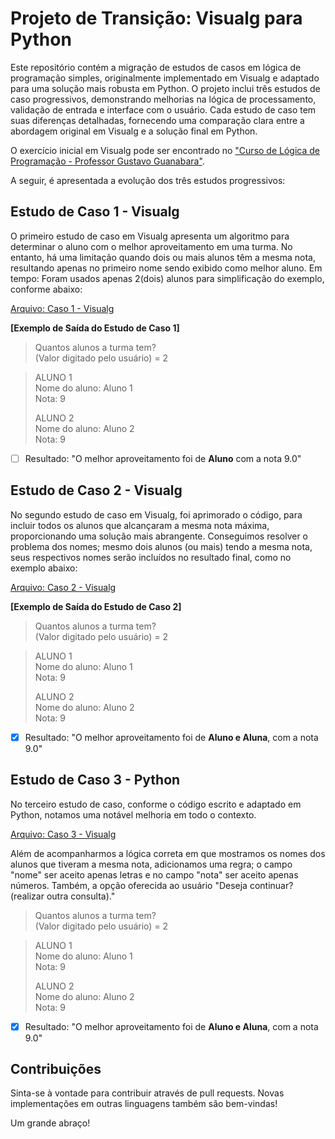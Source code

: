 # **Projeto de Transição: Visualg para Python**

Este repositório contém a migração de estudos de casos em lógica de programação simples, originalmente implementado em Visualg e adaptado para uma solução mais robusta em Python. O projeto inclui três estudos de caso progressivos, demonstrando melhorias na lógica de processamento, validação de entrada e interface com o usuário. Cada estudo de caso tem suas diferenças detalhadas, fornecendo uma comparação clara entre a abordagem original em Visualg e a solução final em Python.

O exercício inicial em Visualg pode ser encontrado no ["Curso de Lógica de Programação - Professor Gustavo Guanabara"](https://www.youtube.com/watch?v=8mei6uVttho).

A seguir, é apresentada a evolução dos três estudos progressivos:

## Estudo de Caso 1 - Visualg

O primeiro estudo de caso em Visualg apresenta um algoritmo para determinar o aluno com o melhor aproveitamento em uma turma. No entanto, há uma limitação quando dois ou mais alunos têm a mesma nota, resultando apenas no primeiro nome sendo exibido como melhor aluno. Em tempo: Foram usados apenas 2(dois) alunos para simplificação do exemplo, conforme abaixo:

[Arquivo: Caso 1 - Visualg](https://github.com/Luix78th/Visualg_Python/blob/main/EstudoCaso1.alg)


**[Exemplo de Saída do Estudo de Caso 1]**

> Quantos alunos a turma tem?  
(Valor digitado pelo usuário) = 2

> ALUNO 1  
Nome do aluno: Aluno 1  
Nota: 9 
>
> ALUNO 2  
Nome do aluno: Aluno 2  
Nota: 9

- [ ] Resultado: "O melhor aproveitamento foi de **Aluno** com a nota 9.0"

## Estudo de Caso 2 - Visualg

No segundo estudo de caso em Visualg, foi aprimorado o código, para incluir todos os alunos que alcançaram a mesma nota máxima, proporcionando uma solução mais abrangente. Conseguimos resolver o problema dos nomes; mesmo dois alunos (ou mais) tendo a mesma nota, seus respectivos nomes serão incluídos no resultado final, como no exemplo abaixo:

[Arquivo: Caso 2 - Visualg](https://github.com/Luix78th/Visualg_Python/blob/main/EstudoCaso2.alg)

**[Exemplo de Saída do Estudo de Caso 2]**

> Quantos alunos a turma tem?  
(Valor digitado pelo usuário) = 2

> ALUNO 1  
Nome do aluno: Aluno 1  
Nota: 9  
>
> ALUNO 2  
Nome do aluno: Aluno 2  
Nota: 9

- [x] Resultado: "O melhor aproveitamento foi de **Aluno e Aluna**, com a nota 9.0"

## Estudo de Caso 3 - Python
No terceiro estudo de caso, conforme o código escrito e adaptado em Python, notamos uma notável melhoria em todo o contexto.

[Arquivo: Caso 3 - Visualg](https://github.com/Luix78th/Visualg_Python/blob/main/Best_Scores.py)

Além de acompanharmos a lógica correta em que mostramos os nomes dos alunos que tiveram a mesma nota, adicionamos uma regra; o campo "nome" ser aceito apenas letras e no campo "nota" ser aceito apenas números. Também, a opção oferecida ao usuário "Deseja continuar? (realizar outra consulta)."

> Quantos alunos a turma tem?  
(Valor digitado pelo usuário) = 2

> ALUNO 1  
Nome do aluno: Aluno 1  
Nota: 9  
>
> ALUNO 2  
Nome do aluno: Aluno 2  
Nota: 9


- [x] Resultado: "O melhor aproveitamento foi de **Aluno e Aluna**, com a nota 9.0"


## Contribuições

Sinta-se à vontade para contribuir através de pull requests. Novas implementações em outras linguagens também são bem-vindas!

Um grande abraço! 
